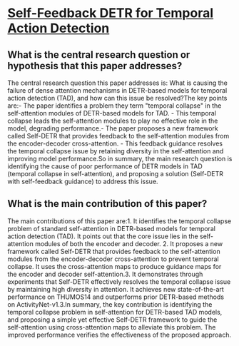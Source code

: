 # [Self-Feedback DETR for Temporal Action Detection](https://arxiv.org/abs/2308.10570)

## What is the central research question or hypothesis that this paper addresses?

The central research question this paper addresses is: What is causing the failure of dense attention mechanisms in DETR-based models for temporal action detection (TAD), and how can this issue be resolved?The key points are:- The paper identifies a problem they term "temporal collapse" in the self-attention modules of DETR-based models for TAD. - This temporal collapse leads the self-attention modules to play no effective role in the model, degrading performance.- The paper proposes a new framework called Self-DETR that provides feedback to the self-attention modules from the encoder-decoder cross-attention. - This feedback guidance resolves the temporal collapse issue by retaining diversity in the self-attention and improving model performance.So in summary, the main research question is identifying the cause of poor performance of DETR models in TAD (temporal collapse in self-attention), and proposing a solution (Self-DETR with self-feedback guidance) to address this issue.


## What is the main contribution of this paper?

The main contributions of this paper are:1. It identifies the temporal collapse problem of standard self-attention in DETR-based models for temporal action detection (TAD). It points out that the core issue lies in the self-attention modules of both the encoder and decoder. 2. It proposes a new framework called Self-DETR that provides feedback to the self-attention modules from the encoder-decoder cross-attention to prevent temporal collapse. It uses the cross-attention maps to produce guidance maps for the encoder and decoder self-attention.3. It demonstrates through experiments that Self-DETR effectively resolves the temporal collapse issue by maintaining high diversity in attention. It achieves new state-of-the-art performance on THUMOS14 and outperforms prior DETR-based methods on ActivityNet-v1.3.In summary, the key contribution is identifying the temporal collapse problem in self-attention for DETR-based TAD models, and proposing a simple yet effective Self-DETR framework to guide the self-attention using cross-attention maps to alleviate this problem. The improved performance verifies the effectiveness of the proposed approach.
